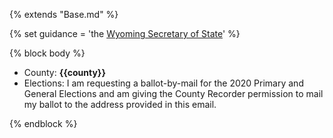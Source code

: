 {% extends "Base.md" %}

{% set guidance = 'the [Wyoming Secretary of State](https://sos.wyo.gov/Elections/State/AbsenteeVoting.aspx)' %}

{% block body %}
- County: **{{county}}**
- Elections: I am requesting a ballot-by-mail for the 2020 Primary and General Elections and am giving the County Recorder permission to mail my ballot to the address provided in this email.

{% endblock %}